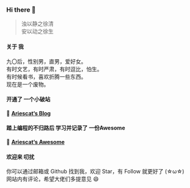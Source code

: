 ### Hi there 👋


> 浊以静之徐清  
> 安以动之徐生



#### 关于 我

九〇后，性别男，直男，爱好女。  
有时文艺，有时严肃，有时逗比，怕生。  
有时候看书，喜欢折腾一些东西。  
现在是一个废物。



#### 开通了 一个小破站

📝 **[Ariescat‘s Blog](https://ariescat.top)**



#### 踏上编程的不归路后 学习并记录了 一份Awesome

🧸 **[Ariescat‘s Awesome](https://awesome.ariescat.top/)**



#### 欢迎来 叨扰

你可以通过邮箱或 Github 找到我，欢迎 Star，有 Follow 就更好了 (☆ω☆)  
网站内有评论，希望大佬们多提意见 😄



<!--
**Ariescat/Ariescat** is a ✨ _special_ ✨ repository because its `README.md` (this file) appears on your GitHub profile.

Here are some ideas to get you started:

- 🔭 I’m currently working on ...
- 🌱 I’m currently learning ...
- 👯 I’m looking to collaborate on ...
- 🤔 I’m looking for help with ...
- 💬 Ask me about ...
- 📫 How to reach me: ...
- 😄 Pronouns: ...
- ⚡ Fun fact: ...
  -->
